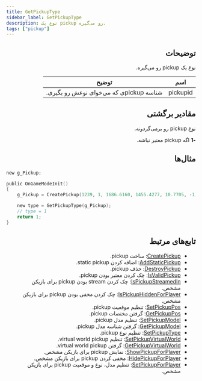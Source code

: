 ```yaml
---
title: GetPickupType
sidebar_label: GetPickupType
description: نوع یک pickup رو می‌گیره.
tags: ["pickup"]
---
```


<VersionWarn version='omp v1.1.0.2612' />

<div dir="rtl" style={{ textAlign: "right" }}>

## توضیحات

نوع یک pickup رو می‌گیره.

| اسم     | توضیح                              |
|----------|------------------------------------------|
| pickupid | شناسه pickupی که می‌خوای نوعش رو بگیری. |

## مقادیر برگشتی

نوع pickup رو برمی‌گردونه.

**-1** اگه pickup معتبر نباشه.

## مثال‌ها

</div>

```c
new g_Pickup;

public OnGameModeInit()
{
    g_Pickup = CreatePickup(1239, 1, 1686.6160, 1455.4277, 10.7705, -1);

    new type = GetPickupType(g_Pickup);
    // type = 1
    return 1;
}
```

<div dir="rtl" style={{ textAlign: "right" }}>

## تابع‌های مرتبط

- [CreatePickup](CreatePickup): ساخت pickup.
- [AddStaticPickup](AddStaticPickup): اضافه کردن static pickup.
- [DestroyPickup](DestroyPickup): حذف pickup.
- [IsValidPickup](IsValidPickup): چک کردن معتبر بودن pickup.
- [IsPickupStreamedIn](IsPickupStreamedIn): چک کردن stream بودن pickup برای بازیکن مشخص.
- [IsPickupHiddenForPlayer](IsPickupHiddenForPlayer): چک کردن مخفی بودن pickup برای بازیکن مشخص.
- [SetPickupPos](SetPickupPos): تنظیم موقعیت pickup.
- [GetPickupPos](GetPickupPos): گرفتن مختصات pickup.
- [SetPickupModel](SetPickupModel): تنظیم مدل pickup.
- [GetPickupModel](GetPickupModel): گرفتن شناسه مدل pickup.
- [SetPickupType](SetPickupType): تنظیم نوع pickup.
- [SetPickupVirtualWorld](SetPickupVirtualWorld): تنظیم virtual world pickup.
- [GetPickupVirtualWorld](GetPickupVirtualWorld): گرفتن virtual world pickup.
- [ShowPickupForPlayer](ShowPickupForPlayer): نمایش pickup برای بازیکن مشخص.
- [HidePickupForPlayer](HidePickupForPlayer): مخفی کردن pickup برای بازیکن مشخص.
- [SetPickupForPlayer](SetPickupForPlayer): تنظیم مدل، نوع و موقعیت pickup برای بازیکن مشخص.

</div>